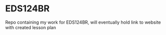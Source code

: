 # EDS124BR
Repo containing my work for EDS124BR, will eventually hold link to website with created lesson plan
